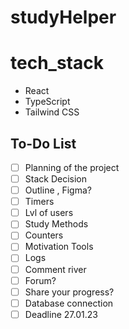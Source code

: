 # studyHelper

# tech_stack

- React
- TypeScript
- Tailwind CSS

## To-Do List

- [ ] Planning of the project
- [ ] Stack Decision
- [ ] Outline , Figma?
- [ ] Timers
- [ ] Lvl of users
- [ ] Study Methods
- [ ] Counters
- [ ] Motivation Tools
- [ ] Logs
- [ ] Comment river
- [ ] Forum?
- [ ] Share your progress?
- [ ] Database connection
- [ ] Deadline 27.01.23

